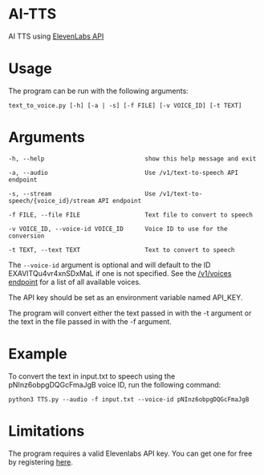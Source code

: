 # AI-TTS
AI TTS using [ElevenLabs API](https://api.elevenlabs.io/docs)

# Usage
The program can be run with the following arguments:

`text_to_voice.py [-h] [-a | -s] [-f FILE] [-v VOICE_ID] [-t TEXT]`


# Arguments

  ```
  -h, --help                            show this help message and exit
  
  -a, --audio                           Use /v1/text-to-speech API endpoint
  
  -s, --stream                          Use /v1/text-to-speech/{voice_id}/stream API endpoint
  
  -f FILE, --file FILE                  Text file to convert to speech
  
  -v VOICE_ID, --voice-id VOICE_ID      Voice ID to use for the conversion
  
  -t TEXT, --text TEXT                  Text to convert to speech
  ```
  
The `--voice-id` argument is optional and will default to the ID EXAVITQu4vr4xnSDxMaL if one is not specified. See the [/v1/voices endpoint](https://api.elevenlabs.io/docs#/voices/Get_voices_v1_voices_get) for a list of all available voices.

The API key should be set as an environment variable named API_KEY.

The program will convert either the text passed in with the -t argument or the text in the file passed in with the -f argument.

# Example
To convert the text in input.txt to speech using the pNInz6obpgDQGcFmaJgB voice ID, run the following command:

`python3 TTS.py --audio -f input.txt --voice-id pNInz6obpgDQGcFmaJgB`

# Limitations

The program requires a valid Elevenlabs API key. You can get one for free by registering [here](https://elevenlabs.io).


